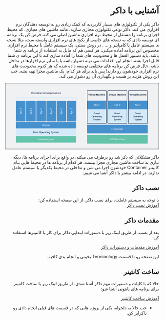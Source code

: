 <div dir="rtl" align='right'>

# آشنایی با داکر
داکر یکی از تکنولوژی های بسیار کاربردیه که کمک زیادی رو به توسعه دهندگان نرم افزاری می کنه. داکر نوعی تکنولوژی مجازی سازیه، مانند ماشین های مجازی، که محیط اجرای برنامه را مستقل از محیط نرم افزاری ماشین اصلی می کنه. فرض کن یک برنامه ای توسعه دادی که به نسخه های خاصی از پکیج های نرم افزاری وابسته ست، مثلا نسخه ی سیستم عامل یا کامپایلر و ... . در روش سنتی، یک سیستم عامل با محیط نرم افزاری مخصوص این برنامه آماده میکنی، هر کسی هم که مایل به استفاده از برنامه ی شما باشد، باید دستور العمل ها و محدودیت های شما را آماده سازی کنه تا این برنامه ی شما قابل اجرا بشه. انجام این اقدامات می تونه دشوار باشه یا با سایر نرم افزارها در تداخل باشه. حال فرض کن برنامه های مختلفی توسعه داده شده که هر کدوم محدودیت های نرم افزاری خودشون رو دارند! پس باید برای هر کدام، یک ماشین مجزا تهیه بشه. خب این روش هزینه بر هست و نگهداری آن رو دشوار می 
کنه. 

![](docker_vs_VM.png)

داکر مشکلاتی که ذکر شد رو برطرف می میکنه. در واقع برای اجرای برنامه ها، دیگه نیازی به ساخت ماشین مجازی مجزا نیست، هر کدام از برنامه ها در محیط هایی بنام کانیتنر Container خودشون اجرا می شن و تداخلی در محیط یکدیگر یا سیستم عامل ندارند. در ادامه بیشتر با داکر آشنا می شیم.

## نصب داکر
با توجه به سیستم عاملت، برای نصب داکر، از این صفحه استفاده کن:   
[آموزش نصب داکر](https://docs.docker.com/engine/install/)

## مقدمات داکر
بعد از نصب، از طریق لینک زیر با دستورات ابتدایی داکر برای کار با کانتینرها استفاده کن:

[آموزش مقدمات و دستورات داکر](https://docker-curriculum.com)

این صفحه رو تا قسمت Terminology بخونی و انجام بدی کافیه.

## ساخت کانتینر
حالا که با کلیات و دستورات مهم داکر آشنا شدی، از طریق لینک زیر با ساخت کانتینر برای برنامه های پایتونی آشنا شو:    

[آموزش ساخت کانتینر](https://www.youtube.com/watch?v=bi0cKgmRuiA)

* خب حالا به دلخواه، یکی از پروژه هایی که در قسمت های قبلی انجام دادی رو داکرایز کن.
